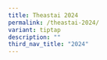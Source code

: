 ```yaml
---
title: Theastai 2024
permalink: /theastai-2024/
variant: tiptap
description: ""
third_nav_title: "2024"
---
```

